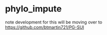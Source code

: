 # phylo_impute

note development for this will be moving over to https://github.com/btmartin721/PG-SUI 
